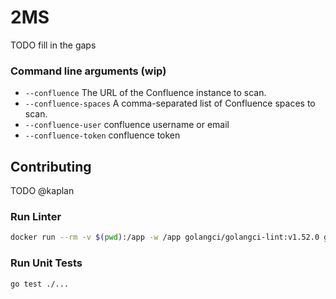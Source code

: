 # 2MS
TODO fill in the gaps

### Command line arguments (wip)

- `--confluence` The URL of the Confluence instance to scan.
- `--confluence-spaces` A comma-separated list of Confluence spaces to scan.
- `--confluence-user` confluence username or email
- `--confluence-token` confluence token


## Contributing
TODO @kaplan

### Run Linter
```bash
docker run --rm -v $(pwd):/app -w /app golangci/golangci-lint:v1.52.0 golangci-lint run -v -E gofmt --timeout=5m
```

### Run Unit Tests
```bash
go test ./...
```

